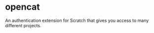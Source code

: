# opencat
An authentication extension for Scratch that gives you access to many different projects.
